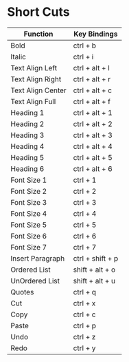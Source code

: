 # Short Cuts

| Function          | Key Bindings     |
| ----------------- | ---------------- |
| Bold              | ctrl + b         |
| Italic            | ctrl + i         |
| Text Align Left   | ctrl + alt + l   |
| Text Align Right  | ctrl + alt + r   |
| Text Align Center | ctrl + alt + c   |
| Text Align Full   | ctrl + alt + f   |
| Heading 1         | ctrl + alt + 1   |
| Heading 2         | ctrl + alt + 2   |
| Heading 3         | ctrl + alt + 3   |
| Heading 4         | ctrl + alt + 4   |
| Heading 5         | ctrl + alt + 5   |
| Heading 6         | ctrl + alt + 6   |
| Font Size 1       | ctrl + 1         |
| Font Size 2       | ctrl + 2         |
| Font Size 3       | ctrl + 3         |
| Font Size 4       | ctrl + 4         |
| Font Size 5       | ctrl + 5         |
| Font Size 6       | ctrl + 6         |
| Font Size 7       | ctrl + 7         |
| Insert Paragraph  | ctrl + shift + p |
| Ordered List      | shift + alt + o  |
| UnOrdered List    | shift + alt + u  |
| Quotes            | ctrl + q         |
| Cut               | ctrl + x         |
| Copy              | ctrl + c         |
| Paste             | ctrl + p         |
| Undo              | ctrl + z         |
| Redo              | ctrl + y         |
